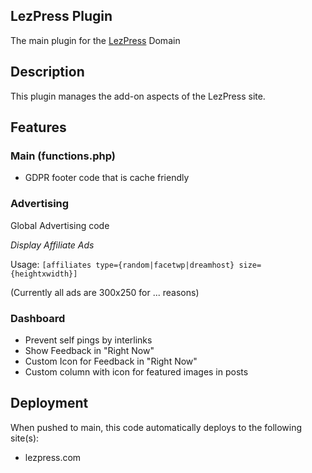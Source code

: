 ## LezPress Plugin

The main plugin for the [LezPress](https://lezpress.com) Domain

## Description

This plugin manages the add-on aspects of the LezPress site.

## Features

### Main (functions.php)

* GDPR footer code that is cache friendly

### Advertising

Global Advertising code

_Display Affiliate Ads_

Usage: `[affiliates type={random|facetwp|dreamhost} size={heightxwidth}]`

(Currently all ads are 300x250 for ... reasons)


### Dashboard

* Prevent self pings by interlinks
* Show Feedback in "Right Now"
* Custom Icon for Feedback in "Right Now"
* Custom column with icon for featured images in posts

## Deployment

When pushed to main, this code automatically deploys to the following site(s):

* lezpress.com
